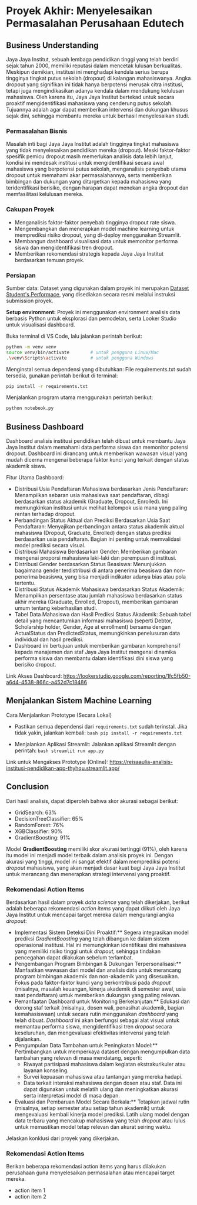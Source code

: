 # Proyek Akhir: Menyelesaikan Permasalahan Perusahaan Edutech

## Business Understanding
Jaya Jaya Institut, sebuah lembaga pendidikan tinggi yang telah berdiri sejak tahun 2000, memiliki reputasi dalam mencetak lulusan berkualitas. Meskipun demikian, institusi ini menghadapi kendala serius berupa tingginya tingkat putus sekolah (dropout) di kalangan mahasiswanya. Angka dropout yang signifikan ini tidak hanya berpotensi merusak citra institusi, tetapi juga mengindikasikan adanya kendala dalam mendukung kelulusan mahasiswa. Oleh karena itu, Jaya Jaya Institut bertekad untuk secara proaktif mengidentifikasi mahasiswa yang cenderung putus sekolah. Tujuannya adalah agar dapat memberikan intervensi dan dukungan khusus sejak dini, sehingga membantu mereka untuk berhasil menyelesaikan studi.

### Permasalahan Bisnis
Masalah inti bagi Jaya Jaya Institut adalah tingginya tingkat mahasiswa yang tidak menyelesaikan pendidikan mereka (dropout). Meski faktor-faktor spesifik pemicu dropout masih memerlukan analisis data lebih lanjut, kondisi ini mendesak institusi untuk mengidentifikasi secara awal mahasiswa yang berpotensi putus sekolah, menganalisis penyebab utama dropout untuk memahami akar permasalahannya, serta memberikan bimbingan dan dukungan yang ditargetkan kepada mahasiswa yang teridentifikasi berisiko, dengan harapan dapat menekan angka dropout dan memfasilitasi kelulusan mereka.

### Cakupan Proyek
- Menganalisis faktor-faktor penyebab tingginya dropout rate siswa.
- Mengembangkan dan menerapkan model machine learning untuk memprediksi risiko dropout, yang di-deploy menggunakan Streamlit.
- Membangun dashboard visualisasi data untuk memonitor performa siswa dan mengidentifikasi tren dropout.
- Memberikan rekomendasi strategis kepada Jaya Jaya Institut berdasarkan temuan proyek.

### Persiapan

Sumber data: Dataset yang digunakan dalam proyek ini merupakan [Dataset Student's Performace](https://github.com/dicodingacademy/dicoding_dataset/blob/main/students_performance/data.csv), yang disediakan secara resmi melalui instruksi submission proyek.

**Setup environment:** Proyek ini menggunakan environment analisis data berbasis Python untuk eksplorasi dan pemodelan, serta Looker Studio untuk visualisasi dashboard.

Buka terminal di VS Code, lalu jalankan perintah berikut:

```bash
python -m venv venv
source venv/bin/activate        # untuk pengguna Linux/Mac
.\venv\Scripts\activate         # untuk pengguna Windows
```

Menginstal semua dependensi yang dibutuhkan:
File requirements.txt sudah tersedia, gunakan perintah berikut di terminal:

```bash
pip install -r requirements.txt
```

Menjalankan program utama menggunakan perintah berikut:

```bash
python notebook.py
```

## Business Dashboard
Dashboard analisis institusi pendidikan telah dibuat untuk membantu Jaya Jaya Institut dalam memahami data performa siswa dan memonitor potensi dropout. Dashboard ini dirancang untuk memberikan wawasan visual yang mudah dicerna mengenai beberapa faktor kunci yang terkait dengan status akademik siswa.

Fitur Utama Dashboard:

- Distribusi Usia Pendaftaran Mahasiswa berdasarkan Jenis Pendaftaran: Menampilkan sebaran usia mahasiswa saat pendaftaran, dibagi berdasarkan status akademik (Graduate, Dropout, Enrolled). Ini memungkinkan institusi untuk melihat kelompok usia mana yang paling rentan terhadap dropout.
- Perbandingan Status Aktual dan Prediksi Berdasarkan Usia Saat Pendaftaran: Menyajikan perbandingan antara status akademik aktual mahasiswa (Dropout, Graduate, Enrolled) dengan status prediksi berdasarkan usia pendaftaran. Bagian ini penting untuk memvalidasi model prediksi secara visual.
- Distribusi Mahasiswa Berdasarkan Gender: Memberikan gambaran mengenai proporsi mahasiswa laki-laki dan perempuan di institusi.
- Distribusi Gender berdasarkan Status Beasiswa: Menunjukkan bagaimana gender terdistribusi di antara penerima beasiswa dan non-penerima beasiswa, yang bisa menjadi indikator adanya bias atau pola tertentu.
- Distribusi Status Akademik Mahasiswa berdasarkan Status Akademik: Menampilkan persentase atau jumlah mahasiswa berdasarkan status akhir mereka (Graduate, Enrolled, Dropout), memberikan gambaran umum tentang keberhasilan studi.
- Tabel Data Mahasiswa dan Hasil Prediksi Status Akademik: Sebuah tabel detail yang mencantumkan informasi mahasiswa (seperti Debtor, Scholarship holder, Gender, Age at enrollment) bersama dengan ActualStatus dan PredictedStatus, memungkinkan penelusuran data individual dan hasil prediksi.
- Dashboard ini bertujuan untuk memberikan gambaran komprehensif kepada manajemen dan staf Jaya Jaya Institut mengenai dinamika performa siswa dan membantu dalam identifikasi dini siswa yang berisiko dropout.

Link Akses Dashboard: https://lookerstudio.google.com/reporting/1fc5fb50-a6d4-4538-866c-a452d7c18486

## Menjalankan Sistem Machine Learning

Cara Menjalankan Prototype (Secara Lokal)

- Pastikan semua dependensi dari `requirements.txt` sudah terinstal. Jika tidak yakin, jalankan kembali:
        ```bash
        pip install -r requirements.txt
        ```

- Menjalankan Aplikasi Streamlit: Jalankan aplikasi Streamlit dengan perintah:
        ```bash
        streamlit run app.py
        ```

Link untuk Mengakses Prototype (Online): https://reisaaulia-analisis-institusi-pendidikan-app-thyhqu.streamlit.app/

## Conclusion
Dari hasil analisis, dapat diperoleh bahwa skor akurasi sebagai berikut:
- GridSearch: 63%
- DecisionTreeClassifier: 65%
- RandomForest: 76%
- XGBClassifier: 90%
- GradientBoosting: 91%

Model **GradientBoosting** memiliki skor akurasi tertinggi (91%), oleh karena itu model ini menjadi model terbaik dalam analisis proyek ini. Dengan akurasi yang tinggi, model ini sangat efektif dalam memprediksi potensi *dropout* mahasiswa, yang akan menjadi dasar kuat bagi Jaya Jaya Institut untuk merancang dan menerapkan strategi intervensi yang proaktif.

### Rekomendasi Action Items

Berdasarkan hasil dalam proyek *data science* yang telah dikerjakan, berikut adalah beberapa rekomendasi *action items* yang dapat diikuti oleh Jaya Jaya Institut untuk mencapai target mereka dalam mengurangi angka *dropout*:
- Implementasi Sistem Deteksi Dini Proaktif:** Segera integrasikan model prediksi *GradientBoosting* yang telah dibangun ke dalam sistem operasional institusi. Hal ini memungkinkan identifikasi dini mahasiswa yang memiliki risiko tinggi untuk *dropout*, sehingga tindakan pencegahan dapat dilakukan sebelum terlambat.
- Pengembangan Program Bimbingan & Dukungan Terpersonalisasi:** Manfaatkan wawasan dari model dan analisis data untuk merancang program bimbingan akademik dan non-akademik yang disesuaikan. Fokus pada faktor-faktor kunci yang berkontribusi pada *dropout* (misalnya, masalah keuangan, kinerja akademik di semester awal, usia saat pendaftaran) untuk memberikan dukungan yang paling relevan.
- Pemanfaatan Dashboard untuk Monitoring Berkelanjutan:** Edukasi dan dorong staf terkait (misalnya, dosen wali, penasihat akademik, bagian kemahasiswaan) untuk secara rutin menggunakan *dashboard* yang telah dibuat. *Dashboard* ini akan berfungsi sebagai alat visual untuk memantau performa siswa, mengidentifikasi tren *dropout* secara keseluruhan, dan mengevaluasi efektivitas intervensi yang telah dijalankan.
- Pengumpulan Data Tambahan untuk Peningkatan Model:** Pertimbangkan untuk memperkaya dataset dengan mengumpulkan data tambahan yang relevan di masa mendatang, seperti:
    * Riwayat partisipasi mahasiswa dalam kegiatan ekstrakurikuler atau layanan konseling.
    * Survei kepuasan mahasiswa atau tantangan yang mereka hadapi.
    * Data terkait interaksi mahasiswa dengan dosen atau staf.
Data ini dapat digunakan untuk melatih ulang dan meningkatkan akurasi serta interpretasi model di masa depan.
- Evaluasi dan Pembaruan Model Secara Berkala:** Tetapkan jadwal rutin (misalnya, setiap semester atau setiap tahun akademik) untuk mengevaluasi kembali kinerja model prediksi. Latih ulang model dengan data terbaru yang mencakup mahasiswa yang telah *dropout* atau lulus untuk memastikan model tetap relevan dan akurat seiring waktu.

Jelaskan konklusi dari proyek yang dikerjakan.

### Rekomendasi Action Items
Berikan beberapa rekomendasi action items yang harus dilakukan perusahaan guna menyelesaikan permasalahan atau mencapai target mereka.
- action item 1
- action item 2
